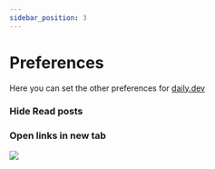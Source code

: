 ```yaml
---
sidebar_position: 3
---
```


# Preferences

Here you can set the other preferences for [daily.dev](https://daily.dev)

### Hide Read posts

### Open links in new tab



![](https://daily-now-res.cloudinary.com/image/upload/v1635919839/docs/test11.png)
